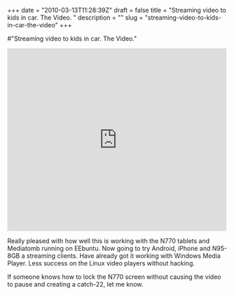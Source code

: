 +++
date = "2010-03-13T11:28:39Z"
draft = false
title = "Streaming video to kids in car. The Video. "
description = ""
slug = "streaming-video-to-kids-in-car-the-video"
+++

#"Streaming video to kids in car. The Video."


 <p><iframe src="http://www.youtube.com/embed/vqRlJjGOnyE?wmode=transparent" allowfullscreen frameborder="0" height="417" width="500"></iframe></p>
<p>Really pleased with how well this is working with the N770 tablets and Mediatomb running on EEbuntu. Now going to try Android, iPhone and N95-8GB a streaming clients. Have already got it working with Windows Media Player. Less success on the Linux video players without hacking.</p>
<p>If someone knows how to lock the N770 screen without causing the video to pause and creating a catch-22, let me know.</p>
<p>&nbsp;</p>
 